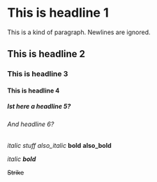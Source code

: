 # This is headline 1

This is a kind of paragraph.
Newlines are ignored.



## This is headline 2

### This is headline 3

#### This is headline 4

##### Ist here a headline 5?

###### And headline 6?

_italic stuff_ *also_italic*
__bold__ **also_bold**

_italic **bold**_

~~Strike~~

